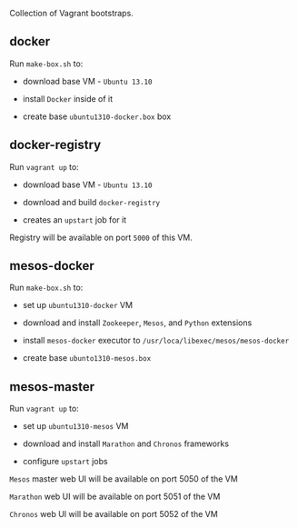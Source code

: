 Collection of Vagrant bootstraps.

docker
------

Run `make-box.sh` to:

- download base VM - ``Ubuntu 13.10``

- install ``Docker`` inside of it

- create base ``ubuntu1310-docker.box`` box

docker-registry
---------------

Run `vagrant up` to:

- download base VM - ``Ubuntu 13.10``

- download and build ``docker-registry``

- creates an ``upstart`` job for it

Registry will be available on port ``5000`` of this VM.

mesos-docker
------------

Run `make-box.sh` to:

- set up ``ubuntu1310-docker`` VM

- download and install ``Zookeeper``, ``Mesos``, and ``Python`` extensions

- install ``mesos-docker`` executor to ``/usr/loca/libexec/mesos/mesos-docker``

- create base ``ubunto1310-mesos.box``

mesos-master
------------

Run `vagrant up` to:

- set up ``ubuntu1310-mesos`` VM

- download and install ``Marathon`` and ``Chronos`` frameworks

- configure ``upstart`` jobs

``Mesos`` master web UI will be available on port 5050 of the VM

``Marathon`` web UI will be available on port 5051 of the VM

``Chronos`` web UI will be available on port 5052 of the VM
